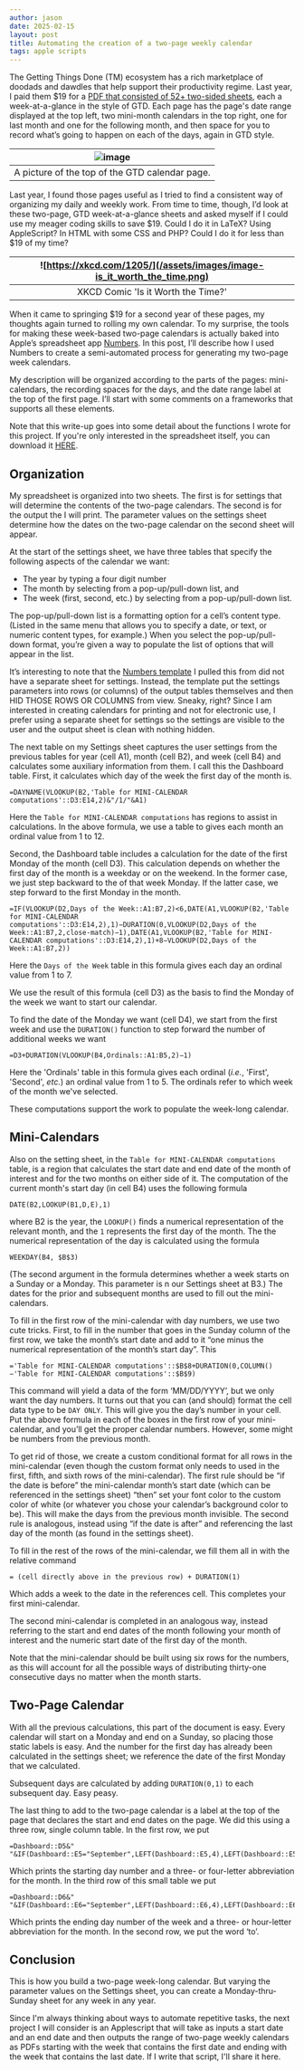 ```yaml
---
author: jason
date: 2025-02-15
layout: post
title: Automating the creation of a two-page weekly calendar
tags: apple scripts
---
```


The Getting Things Done (TM) ecosystem has a rich marketplace of doodads and dawdles that help support their productivity regime.  Last year, I paid them &#36;19 for a [PDF that consisted of 52+ two-sided sheets](https://store.gettingthingsdone.com/product/2025-gtd-calendar/), each a week-at-a-glance in the style of GTD.  Each page has the page's date range displayed at the top left, two mini-month calendars in the top right, one for last month and one for the following month, and then space for you to record what’s going to happen on each of the days, again in GTD style.

| ![image](/assets/images/image-GTDsheettop.png)|
|:--:|
| A picture of the top of the GTD calendar page.|

Last year, I found those pages useful as I tried to find a consistent way of organizing my daily and weekly work.  From time to time, though, I’d look at these two-page, GTD week-at-a-glance sheets and asked myself if I could use my meager coding skills to save &#36;19.	Could I do it in LaTeX?  Using AppleScript?  In HTML with some CSS and PHP?  Could I do it for less than &#36;19 of my time?


| ![https://xkcd.com/1205/](/assets/images/image-is_it_worth_the_time.png)|
| :--------------------------------------------------------------------------------: |
|                         XKCD Comic 'Is it Worth the Time?'                         |

When it came to springing &#36;19 for a second year of these pages, my thoughts again turned to rolling my own calendar.  To my surprise, the tools for making these week-based two-page calendars is actually baked into Apple’s spreadsheet app [Numbers](https://www.apple.com/in/numbers/).  In this post, I’ll describe how I used Numbers to create a semi-automated process for generating my two-page week calendars.

My description will be organized according to the parts of the pages:  mini-calendars, the recording spaces for the days, and the date range label at the top of the first page.  I’ll start with some comments on a frameworks that supports all these elements.

Note that this write-up goes into some detail about the functions I wrote for this project.  If you're only interested in the spreadsheet itself, you can download it [HERE](/assets/docs/Weekly-calendar-250210v3.numbers).

## Organization

My spreadsheet is organized into two sheets.  The first is for settings that will determine the contents of the two-page calendars.  The second is for the output the I will print.  The parameter values on the settings sheet determine how the dates on the two-page calendar on the second sheet will appear.

At the start of the settings sheet, we have three tables that specify the following aspects of the calendar we want:

- The year by typing a four digit number
- The month by selecting from a pop-up/pull-down list, and
- The week (first, second, etc.) by selecting from a pop-up/pull-down list.

The pop-up/pull-down list is a formatting option for a cell’s content type.  (Listed in the same menu that allows you to specify a date, or text, or numeric content types, for example.) When you select the pop-up/pull-down format, you’re given a way to populate the list of options that will appear in the list.

It’s interesting to note that the [Numbers template](/assets/docs/apple-numbers-calendar-template.numbers) I pulled this from did not have a separate sheet for settings.  Instead, the template put the settings parameters into rows (or columns) of the output tables themselves and then HID THOSE ROWS OR COLUMNS from view.  Sneaky, right?  Since I am interested in creating calendars for printing and not for electronic use, I prefer using a separate sheet for settings so the settings are visible to the user and the output sheet is clean with nothing hidden.  

The next table on my Settings sheet captures the user settings from the previous tables for year (cell A1), month (cell B2), and week (cell B4) and calculates some auxiliary information from them.  I call this the Dashboard table.  First, it calculates which day of the week the first day of the month is.

```Excel
=DAYNAME(VLOOKUP(B2,'Table for MINI-CALENDAR computations'::D3:E14,2)&"/1/"&A1)
```

Here the `Table for MINI-CALENDAR computations` has regions to assist in calculations.  In the above formula, we use a table to gives each month an ordinal value from 1 to 12.  

Second, the Dashboard table includes a calculation for the date of the first Monday of the month (cell D3).  This calculation depends on whether the first day of the month is a weekday or on the weekend.  In the former case, we just step backward to the of that week Monday.  If the latter case, we step forward to the first Monday in the month.  

```excel
=IF(VLOOKUP(D2,Days of the Week::A1:B7,2)<6,DATE(A1,VLOOKUP(B2,'Table for MINI-CALENDAR computations'::D3:E14,2),1)−DURATION(0,VLOOKUP(D2,Days of the Week::A1:B7,2,close-match)−1),DATE(A1,VLOOKUP(B2,'Table for MINI-CALENDAR computations'::D3:E14,2),1)+8−VLOOKUP(D2,Days of the Week::A1:B7,2))
```

Here the `Days of the Week` table in this formula gives each day an ordinal value from 1 to 7.  

We use the result of this formula (cell D3) as the basis to find the Monday of the week we want to start our calendar. 

To find the date of the Monday we want (cell D4), we start from the first week and use the `DURATION()` function to step forward the number of additional weeks we want   

```excel
=D3+DURATION(VLOOKUP(B4,Ordinals::A1:B5,2)−1)
```

Here the 'Ordinals' table in this formula gives each ordinal (*i.e.*, 'First', 'Second', *etc.*) an ordinal value from 1 to 5.  The ordinals refer to which week of the month we've selected.  

These computations support the work to populate the week-long calendar.

## Mini-Calendars

Also on the setting sheet, in the `Table for MINI-CALENDAR computations` table, is a region that calculates the start date and end date of the month of interest and for the two months on either side of it.  The computation of the current month's start day (in cell B4) uses the following formula

```excel
DATE(B2,LOOKUP(B1,D,E),1)
```

where B2 is the year, the `LOOKUP()` finds a numerical representation of the relevant month, and the `1` represents the first day of the month.  The the numerical representation of the day is calculated using the formula

```excel
WEEKDAY(B4, $B$3)
```

(The second argument in the formula determines whether a week starts on a Sunday or a Monday.  This parameter is n our Settings sheet at B3.)  The dates for the prior and subsequent months are used to fill out the mini-calendars.  

To fill in the first row of the mini-calendar with day numbers, we use two cute tricks.  First, to fill in the number that goes in the Sunday column of the first row, we take the month’s start date and add to it “one minus the numerical representation of the month’s start day”.  This 

```excel
='Table for MINI-CALENDAR computations'::$B$8+DURATION(0,COLUMN()−'Table for MINI-CALENDAR computations'::$B$9)  
```

This command will yield a data of the form ‘MM/DD/YYYY’, but we only want the day numbers.  It turns out that you can (and should) format the cell data type to be `DAY ONLY`.  This will give you the day’s number in your cell.  Put the above formula in each of the boxes in the first row of your mini-calendar, and you’ll get the proper calendar numbers.  However, some might be numbers from the previous month.

To get rid of those, we create a custom conditional format for all rows in the mini-calendar (even though the custom format only needs to used in the first, fifth, and sixth rows of the mini-calendar). The first rule should be “if the date is before” the mini-calendar month’s start date (which can be referenced in the settings sheet) “then” set your font color to the custom color of white (or whatever you chose your calendar’s background color to be).  This will make the days from the previous month invisible.  The second rule is analogous, instead using “if the date is after” and referencing the last day of the month (as found in the settings sheet).

To fill in the rest of the rows of the mini-calendar, we fill them all in with the relative command

```excel
= (cell directly above in the previous row) + DURATION(1)
```

Which adds a week to the date in the references cell.  This completes your first mini-calendar.

The second mini-calendar is completed in an analogous way, instead referring to the start and end dates of the month following your month of interest and the numeric start date of the first day of the month.

Note that the mini-calendar should be built using six rows for the numbers, as this will account for all the possible ways of distributing thirty-one consecutive days no matter when the month starts.

## Two-Page Calendar

With all the previous calculations, this part of the document is easy.  Every calendar will start on a Monday and end on a Sunday, so placing those static labels is easy.  And the number for the first day has already been calculated in the settings sheet; we reference the date of the first Monday that we calculated.

Subsequent days are calculated by adding `DURATION(0,1)` to each subsequent day.  Easy peasy.

The last thing to add to the two-page calendar is a label at the top of the page that declares the start and end dates on the page.  We did this using a three row, single column table.  In the first row, we put

```excel
=Dashboard::D5&" "&IF(Dashboard::E5="September",LEFT(Dashboard::E5,4),LEFT(Dashboard::E5,3))
```
  
Which prints the starting day number and a three- or four-letter abbreviation for the month.  In the third row of this small table we put

```excel
=Dashboard::D6&" "&IF(Dashboard::E6="September",LEFT(Dashboard::E6,4),LEFT(Dashboard::E6,3))
```  

Which prints the ending day number of the week and a three- or hour-letter abbreviation for the month.  In the second row, we put the word ‘to’.

## Conclusion

This is how you build a two-page week-long calendar.  But varying the parameter values on the Settings sheet, you can create a Monday-thru-Sunday sheet for any week in any year.

Since I'm always thinking about ways to automate repetitive tasks, the next project I will consider is an Applescript that will take as inputs a start date and an end date and then outputs the range of two-page weekly calendars as PDFs starting with the week that contains the first date and ending with the week that contains the last date.  If I write that script, I'll share it here.
